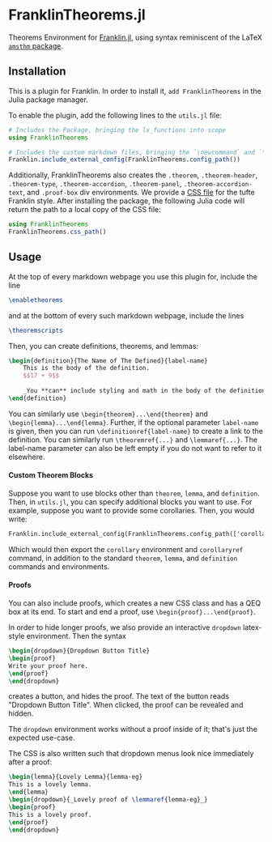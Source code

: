 # FranklinTheorems.jl
Theorems Environment for [Franklin.jl](https://franklinjl.org/), using syntax reminiscent of the LaTeX [`amsthm` package](https://ctan.org/pkg/amsthm?lang=en).

## Installation

This is a plugin for Franklin.
In order to install it, `add FranklinTheorems` in the Julia package manager.

To enable the plugin, add the following lines to the `utils.jl` file:
```julia
# Includes the Package, bringing the lx_functions into scope
using FranklinTheorems

# Includes the custom markdown files, bringing the `\newcommand` and `\newenvironment` definitions into scope.
Franklin.include_external_config(FranklinTheorems.config_path()) 
```

Additionally, FranklinTheorems also creates the `.theorem`, `.theorem-header`, `.theorem-type`, `.theorem-accordion`, `.theorem-panel`, `.theorem-accordion-text`, and `.proof-box` div environments. We provide a [CSS file](/src/FranklinTheorems.css) for the tufte Franklin style.
After installing the package, the following Julia code will return the path to a local copy of the CSS file:
```julia
using FranklinTheorems
FranklinTheorems.css_path()
```

## Usage

At the top of every markdown webpage you use this plugin for, include the line
```latex
\enabletheorems
```
and at the bottom of every such markdown webpage, include the lines
```latex
\theoremscripts
```

Then, you can create definitions, theorems, and lemmas:
```latex
\begin{definition}{The Name of The Defined}{label-name}
	This is the body of the definition.
	$$17 + 9$$
	
	_You **can** include styling and math in the body of the definition._
\end{definition}
```
You can similarly use `\begin{theorem}...\end{theorem}` and `\begin{lemma}...\end{lemma}`.
Further, if the optional parameter `label-name` is given, then you can run `\definitionref{label-name}` to create a link to the definition.
You can similarly run `\theoremref{...}` and `\lemmaref{...}`.
The label-name parameter can also be left empty if you do not want to refer to it elsewhere.

#### Custom Theorem Blocks

Suppose you want to use blocks other than `theorem`, `lemma`, and `definition`.
Then, in `utils.jl`, you can specify additional blocks you want to use.
For example, suppose you want to provide some corollaries. Then, you would write:
```latex
Franklin.include_external_config(FranklinTheorems.config_path(['corollary'])) 
```
Which would then export the `corollary` environment and `corollaryref` command, in addition to the standard `theorem`, `lemma`, and `definition` commands and environments.

#### Proofs

You can also include proofs, which creates a new CSS class and has a QEQ box at its end.
To start and end a proof, use `\begin{proof}...\end{proof}`.

In order to hide longer proofs, we also provide an interactive `dropdown` latex-style environment.
Then the syntax
```latex
\begin{dropdown}{Dropdown Button Title}
\begin{proof}
Write your proof here.
\end{proof}
\end{dropdown}
```
creates a button, and hides the proof.
The text of the button reads "Dropdown Button Title".
When clicked, the proof can be revealed and hidden.

The `dropdown` environment works without a proof inside of it; that's just the expected use-case.

The CSS is also written such that dropdown menus look nice immediately after a proof:
```latex
\begin{lemma}{Lovely Lemma}{lemma-eg}
This is a lovely lemma.
\end{lemma}
\begin{dropdown}{_Lovely proof of \lemmaref{lemma-eg}_}
\begin{proof}
This is a lovely proof.
\end{proof}
\end{dropdown}
```

